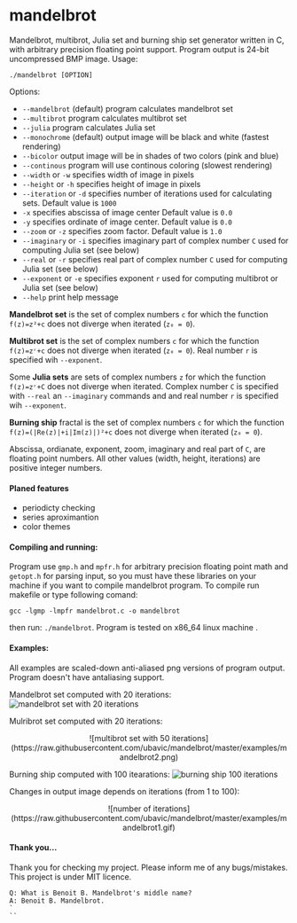 # mandelbrot
Mandelbrot, multibrot, Julia set and burning ship set generator written in C, with arbitrary precision floating point support. Program output is 24-bit uncompressed BMP image. Usage: 
```
./mandelbrot [OPTION]
```

Options:

* `--mandelbrot` (default) program calculates mandelbrot set
* `--multibrot` program calculates multibrot set
* `--julia` program calculates Julia set
* `--monochrome` (default) output image will be black and white (fastest rendering)
* `--bicolor` output image will be in shades of two colors (pink and blue)
* `--continous` program will use continous coloring (slowest rendering)
* `--width` or `-w` specifies width of image in pixels
* `--height` or `-h` specifies height of image in pixels
* `--iteration` or `-d` specifies number of iterations used for calculating sets. Default value is `1000`
* `-x` specifies abscissa of image center  Default value is `0.0`
* `-y` specifies ordinate of image center. Default value is `0.0`
* `--zoom` or `-z` specifies zoom factor. Default value is `1.0`
* `--imaginary` or `-i` specifies imaginary part of complex number `C` used for computing Julia set (see below)
* `--real` or `-r` specifies real part of complex number `C` used for computing Julia set (see below)
* `--exponent` or `-e` specifies exponent `r` used for computing multibrot or Julia set (see below)
* `--help` print help message


**Mandelbrot set** is the set of complex numbers `c` for which the function `f(z)=z²+c` does not diverge when iterated (`z₀ = 0`).

**Multibrot set** is the set of complex numbers `c` for which the function `f(z)=zʳ+c` does not diverge when iterated (`z₀ = 0`). Real number `r` is specified wih  `--exponent`. 

Some **Julia sets** are sets of complex numbers `z` for which the function `f(z)=zʳ+C` does not diverge when iterated. Complex number `C` is specified with `--real` an `--imaginary` commands and and real number `r` is specified wih `--exponent`.

**Burning ship** fractal is the set of complex numbers `c` for which the function `f(z)=(|Re(z)|+i|Im(z)|)²+c` does not diverge when iterated (`z₀ = 0`).

Abscissa, ordianate, exponent, zoom, imaginary and real part of `C`, are floating point numbers. All other values (width, height, iterations) are positive integer numbers. 

#### Planed features
* periodicty checking
* series aproximantion
* color themes 

#### Compiling and running:
Program use `gmp.h` and `mpfr.h` for arbitrary precision floating point math and `getopt.h` for parsing input, so you must have these libraries on your machine if you want to compile mandelbrot program. To compile run makefile or type following comand:
```
gcc -lgmp -lmpfr mandelbrot.c -o mandelbrot
```
then run: `./mandelbrot`. Program is tested on x86_64 linux machine . 

#### Examples:
All examples are scaled-down anti-aliased png versions of program output. Program doesn't have antaliasing support.

Mandelbrot set computed with 20 iterations:
![mandelbrot set with 20 iterations](https://raw.githubusercontent.com/ubavic/mandelbrot/master/examples/mandelbrot.png)


Mulribrot set computed with 20 iterations:
<p align="center">![multibrot set with 50 iterations](https://raw.githubusercontent.com/ubavic/mandelbrot/master/examples/mandelbrot2.png)</p>


Burning ship computed with 100 itearations:
![burning ship 100 iterations](https://raw.githubusercontent.com/ubavic/mandelbrot/master/examples/mandelbrot3.png)


Changes in output image depends on iterations (from 1 to 100):
<p align="center">![number of iterations](https://raw.githubusercontent.com/ubavic/mandelbrot/master/examples/mandelbrot1.gif)</p>

#### Thank you...
Thank you for checking my project. Please inform me of any bugs/mistakes. This project is under MIT licence.
```
Q: What is Benoit B. Mandelbrot's middle name?
A: Benoit B. Mandelbrot.
`
``
